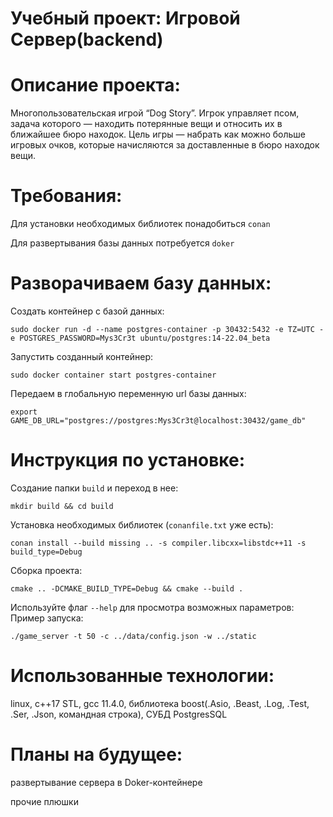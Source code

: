 # Учебный проект: Игровой Сервер(backend)
# Описание проекта:
Многопользовательская игрой “Dog Story”. Игрок управляет псом, задача которого — находить потерянные вещи и относить их в ближайшее бюро находок. Цель игры — набрать как можно больше игровых очков, которые начисляются за доставленные в бюро находок вещи.

# Требования:
Для установки необходимых библиотек понадобиться ```conan```

Для развертывания базы данных потребуется ```doker```
	
# Разворачиваем базу данных:
Создать контейнер с базой данных:
```
sudo docker run -d --name postgres-container -p 30432:5432 -e TZ=UTC -e POSTGRES_PASSWORD=Mys3Cr3t ubuntu/postgres:14-22.04_beta
```
Запустить созданный контейнер:
```
sudo docker container start postgres-container
```
Передаем в глобальную переменную url базы данных:
```
export GAME_DB_URL="postgres://postgres:Mys3Cr3t@localhost:30432/game_db"
```
# Инструкция по установке: 
Создание папки ```build``` и переход в нее:
```
mkdir build && cd build
```
Установка необходимых библиотек (```conanfile.txt``` уже есть):
```
conan install --build missing .. -s compiler.libcxx=libstdc++11 -s build_type=Debug
```
Сборка проекта:
```
cmake .. -DCMAKE_BUILD_TYPE=Debug && cmake --build .
```
Используйте флаг ```--help``` для просмотра возможных параметров:
Пример запуска: 
```
./game_server -t 50 -c ../data/config.json -w ../static
```

# Использованные технологии:
linux, c++17 STL, gcc 11.4.0, библиотека boost(.Asio, .Beast, .Log, .Test, .Ser, .Json, командная строка), СУБД PostgresSQL

# Планы на будущее:
развертывание сервера в Doker-контейнере

прочие плюшки
